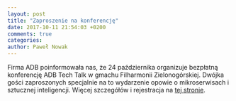 ```yaml
---
layout: post
title: "Zaproszenie na konferencję"
date: 2017-10-11 21:54:03 +0200
comments: true
categories: 
author: Paweł Nowak
---
```


Firma ADB poinformowała nas, że 24 października organizuje bezpłatną konferencję ADB Tech Talk w gmachu Filharmonii Zielonogórskiej. Dwójka gości zaproszonych specjalnie na to wydarzenie opowie o mikroserwisach i sztucznej inteligencji. Więcej szczegółów i rejestracja na <a href="https://www.adbglobal.com/adb-tech-talk/" target="_blank">tej stronie</a>.
